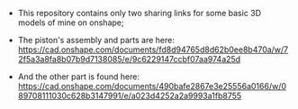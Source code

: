 - This repository contains only two sharing links for some basic 3D models of mine on onshape;

- The piston's assembly and parts are here: https://cad.onshape.com/documents/fd8d94765d8d62b0ee8b470a/w/72f5a3a8fa8b07b9d7138085/e/9c6229147ccbf07aa974a25d

- And the other part is found here: https://cad.onshape.com/documents/490bafe2867e3e25556a0166/w/089708111030c628b3147991/e/a023d4252a2a9993a1fb8755

